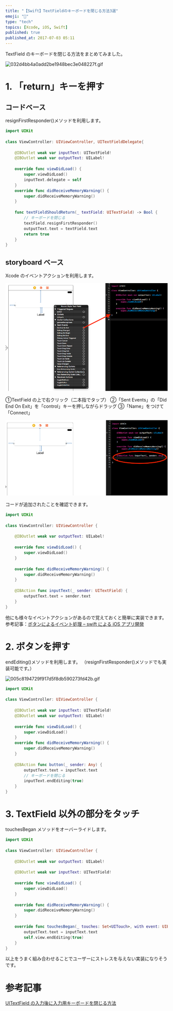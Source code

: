 ```yaml
---
title: "【Swift】TextFieldのキーボードを閉じる方法3選"
emoji: "💨"
type: "tech"
topics: [Xcode, iOS, Swift]
published: true
published_at: 2017-07-03 05:11
---
```


TextField のキーボードを閉じる方法をまとめてみました。

![032d4bb4a0add2be1948bec3e048227f.gif](/images/qiita/a226f72c-098f-c562-c722-63a750a64696.gif)

# 1. 「return」キーを押す

## コードベース

resignFirstResponder()メソッドを利用します。

```swift:ViewController.swift
import UIKit

class ViewController: UIViewController, UITextFieldDelegate{

    @IBOutlet weak var inputText: UITextField!
    @IBOutlet weak var outputText: UILabel!

    override func viewDidLoad() {
        super.viewDidLoad()
        inputText.delegate = self
    }
    override func didReceiveMemoryWarning() {
        super.didReceiveMemoryWarning()
    }

    func textFieldShouldReturn(_ textField: UITextField) -> Bool {
        // キーボードを閉じる
        textField.resignFirstResponder()
        outputText.text = textField.text
        return true
    }
}
```

## storyboard ベース

Xcode のイベントアクションを利用します。

![スクリーンショット 2017-06-26 22.56.36.png](/images/qiita/555ee23d-387f-9b9f-ac2d-93393f5cb13b.png)

①TextField の上で右クリック（二本指でタップ）
②「Sent Events」の「Did End On Exit」を「control」キーを押しながらドラッグ
③「Name」をつけて「Connect」

![スクリーンショット 2017-06-26 22.59.41.png](/images/qiita/2d8473c5-5a0c-07bd-5ee2-38a3a4a86d73.png)

コードが追加されたことを確認できます。

```swift:ViewController.swift
import UIKit

class ViewController: UIViewController {

    @IBOutlet weak var outputText: UILabel!

    override func viewDidLoad() {
        super.viewDidLoad()
    }

    override func didReceiveMemoryWarning() {
        super.didReceiveMemoryWarning()
    }

    @IBAction func inputText(_ sender: UITextField) {
        outputText.text = sender.text
    }
}
```

他にも様々なイベントアクションがあるので覚えておくと簡単に実装できます。
参考記事：[ボタンによるイベント処理 – swift による iOS アプリ開発](https://d-suga.com/843)

# 2. ボタンを押す

endEditing()メソッドを利用します。
（resignFirstResponder()メソッドでも実装可能です。）

![005c8194729f917d5f8db590273fd42b.gif](/images/qiita/0fa7-ef4c-7a2f-43e7c293601d.gif)

```swift
import UIKit

class ViewController: UIViewController {

    @IBOutlet weak var inputText: UITextField!
    @IBOutlet weak var outputText: UILabel!

    override func viewDidLoad() {
        super.viewDidLoad()
    }
    override func didReceiveMemoryWarning() {
        super.didReceiveMemoryWarning()
    }

    @IBAction func button(_ sender: Any) {
        outputText.text = inputText.text
        // キーボードを閉じる
        inputText.endEditing(true)
    }
}
```

# 3. TextField 以外の部分をタッチ

touchesBegan メソッドをオーバーライドします。

```swift
import UIKit

class ViewController: UIViewController {

    @IBOutlet weak var outputText: UILabel!

    @IBOutlet weak var inputText: UITextField!

    override func viewDidLoad() {
        super.viewDidLoad()
    }

    override func didReceiveMemoryWarning() {
        super.didReceiveMemoryWarning()
    }

    override func touchesBegan(_ touches: Set<UITouch>, with event: UIEvent?) {
        outputText.text = inputText.text
        self.view.endEditing(true)
    }
}
```

以上をうまく組み合わせることでユーザーにストレスを与えない実装になりそうです。

# 参考記事

[UITextField の入力後に入力用キーボードを閉じる方法](http://qiita.com/SRAUFactory/items/7314793bd51e4075a208)

